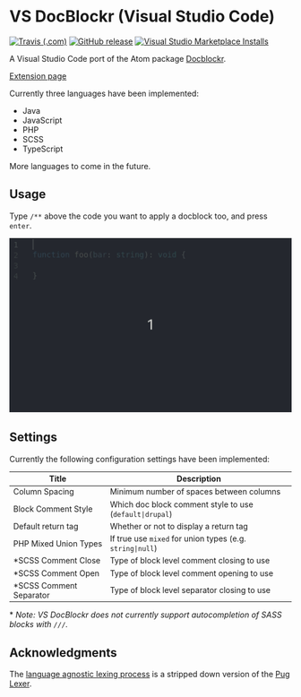 # VS DocBlockr (Visual Studio Code)

[![Travis (.com)](https://img.shields.io/travis/com/jeremyvii/vs-docblockr?style=for-the-badge)](https://travis-ci.com/jeremyvii/vs-docblockr)
[![GitHub release](https://img.shields.io/github/release/jeremyvii/vs-docblockr.svg?style=for-the-badge)](https://github.com/jeremyvii/vs-docblockr/releases/latest)
[![Visual Studio Marketplace Installs](https://img.shields.io/visual-studio-marketplace/i/jeremyljackson.vs-docblock?style=for-the-badge)](https://marketplace.visualstudio.com/items?itemName=jeremyljackson.vs-docblock)

A Visual Studio Code port of the Atom package [Docblockr](https://github.com/nikhilkalige/docblockr).

[Extension page](https://marketplace.visualstudio.com/items?itemName=jeremyljackson.vs-docblock)

Currently three languages have been implemented:

* Java
* JavaScript
* PHP
* SCSS
* TypeScript

More languages to come in the future.

## Usage

Type `/**` above the code you want to apply a docblock too, and press `enter`.

![Demonstration of extension](assets/demo.gif)

## Settings

Currently the following configuration settings have been implemented:

| Title                    | Description                                               |
|--------------------------|-----------------------------------------------------------|
| Column Spacing           | Minimum number of spaces between columns                  |
| Block Comment Style      | Which doc block comment style to use (`default\|drupal`)  |
| Default return tag       | Whether or not to display a return tag                    |
| PHP Mixed Union Types    | If true use `mixed` for union types (e.g. `string\|null`) |
| \*SCSS Comment Close     | Type of block level comment closing to use                |
| \*SCSS Comment Open      | Type of block level comment opening to use                |
| \*SCSS Comment Separator | Type of block level separator closing to use              |

\* *Note: VS DocBlockr does not currently support autocompletion of SASS blocks with `///`.*

## Acknowledgments

The [language agnostic lexing process](src/lexer.ts) is a stripped down version
of the [Pug Lexer](https://github.com/pugjs/pug-lexer).
